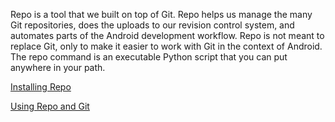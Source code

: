 Repo is a tool that we built on top of Git. Repo helps us manage the many Git repositories, does the uploads to our revision control system, and automates parts of the Android development workflow. Repo is not meant to replace Git, only to make it easier to work with Git in the context of Android. The repo command is an executable Python script that you can put anywhere in your path.

[Installing Repo](http://source.android.com/source/downloading.html#installing-repo)

[Using Repo and Git](http://source.android.com/source/version-control.html)

